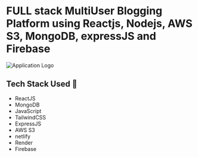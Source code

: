 # FULL stack MultiUser Blogging Platform using Reactjs, Nodejs, AWS S3, MongoDB, expressJS and Firebase

![Application Logo](https://github.com/ayushjha119/BLOG-WEBSITE/assets/73348925/1d98ba34-f7b4-4453-830b-796ba402c94e)

## Tech Stack Used 💅

- ReactJS
- MongoDB
- JavaScript
- TailwindCSS
- ExpressJS
- AWS S3
- netlify
- Render
- Firebase
  
